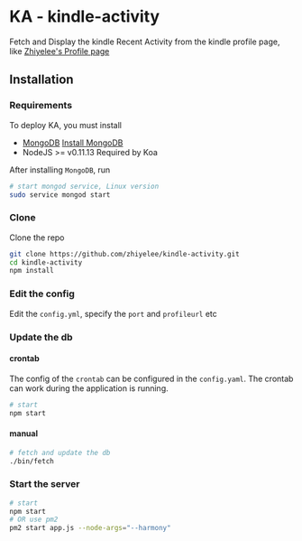 KA - kindle-activity
===========

Fetch and Display the kindle Recent Activity from the kindle profile page, like [Zhiyelee's Profile page](https://kindle.amazon.com/profile/zhiyelee/11533613)

## Installation

### Requirements

To deploy KA, you must install
* [MongoDB](http://www.mongodb.org/) [Install MongoDB](http://docs.mongodb.org/manual/installation/)
* NodeJS >= v0.11.13  Required by Koa

After installing `MongoDB`, run
```bash
# start mongod service, Linux version
sudo service mongod start
```

### Clone

Clone the repo
```bash
git clone https://github.com/zhiyelee/kindle-activity.git
cd kindle-activity
npm install
```

### Edit the config

Edit the `config.yml`, specify the `port` and `profileurl` etc

### Update the db

#### crontab

The config of the `crontab` can be configured in the `config.yaml`. The crontab can work during the application is running.

```bash
# start
npm start
```

#### manual

```bash
# fetch and update the db
./bin/fetch
```
### Start the server

```bash
# start
npm start
# OR use pm2
pm2 start app.js --node-args="--harmony"
```
